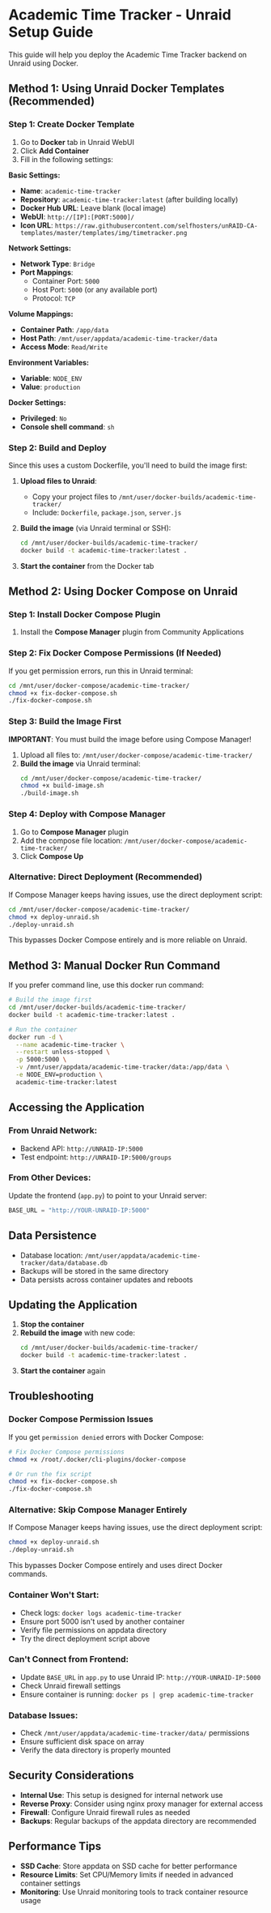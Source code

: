 # Academic Time Tracker - Unraid Setup Guide

This guide will help you deploy the Academic Time Tracker backend on Unraid using Docker.

## Method 1: Using Unraid Docker Templates (Recommended)

### Step 1: Create Docker Template
1. Go to **Docker** tab in Unraid WebUI
2. Click **Add Container**
3. Fill in the following settings:

**Basic Settings:**
- **Name**: `academic-time-tracker`
- **Repository**: `academic-time-tracker:latest` (after building locally)
- **Docker Hub URL**: Leave blank (local image)
- **WebUI**: `http://[IP]:[PORT:5000]/`
- **Icon URL**: `https://raw.githubusercontent.com/selfhosters/unRAID-CA-templates/master/templates/img/timetracker.png`

**Network Settings:**
- **Network Type**: `Bridge`
- **Port Mappings**:
  - Container Port: `5000`
  - Host Port: `5000` (or any available port)
  - Protocol: `TCP`

**Volume Mappings:**
- **Container Path**: `/app/data`
- **Host Path**: `/mnt/user/appdata/academic-time-tracker/data`
- **Access Mode**: `Read/Write`

**Environment Variables:**
- **Variable**: `NODE_ENV`
- **Value**: `production`

**Docker Settings:**
- **Privileged**: `No`
- **Console shell command**: `sh`

### Step 2: Build and Deploy
Since this uses a custom Dockerfile, you'll need to build the image first:

1. **Upload files to Unraid**:
   - Copy your project files to `/mnt/user/docker-builds/academic-time-tracker/`
   - Include: `Dockerfile`, `package.json`, `server.js`

2. **Build the image** (via Unraid terminal or SSH):
   ```bash
   cd /mnt/user/docker-builds/academic-time-tracker/
   docker build -t academic-time-tracker:latest .
   ```

3. **Start the container** from the Docker tab

## Method 2: Using Docker Compose on Unraid

### Step 1: Install Docker Compose Plugin
1. Install the **Compose Manager** plugin from Community Applications

### Step 2: Fix Docker Compose Permissions (If Needed)
If you get permission errors, run this in Unraid terminal:
```bash
cd /mnt/user/docker-compose/academic-time-tracker/
chmod +x fix-docker-compose.sh
./fix-docker-compose.sh
```

### Step 3: Build the Image First
**IMPORTANT**: You must build the image before using Compose Manager!

1. Upload all files to: `/mnt/user/docker-compose/academic-time-tracker/`
2. **Build the image** via Unraid terminal:
   ```bash
   cd /mnt/user/docker-compose/academic-time-tracker/
   chmod +x build-image.sh
   ./build-image.sh
   ```

### Step 4: Deploy with Compose Manager
1. Go to **Compose Manager** plugin
2. Add the compose file location: `/mnt/user/docker-compose/academic-time-tracker/`
3. Click **Compose Up**

### Alternative: Direct Deployment (Recommended)
If Compose Manager keeps having issues, use the direct deployment script:
```bash
cd /mnt/user/docker-compose/academic-time-tracker/
chmod +x deploy-unraid.sh
./deploy-unraid.sh
```

This bypasses Docker Compose entirely and is more reliable on Unraid.

## Method 3: Manual Docker Run Command

If you prefer command line, use this docker run command:

```bash
# Build the image first
cd /mnt/user/docker-builds/academic-time-tracker/
docker build -t academic-time-tracker:latest .

# Run the container
docker run -d \
  --name academic-time-tracker \
  --restart unless-stopped \
  -p 5000:5000 \
  -v /mnt/user/appdata/academic-time-tracker/data:/app/data \
  -e NODE_ENV=production \
  academic-time-tracker:latest
```

## Accessing the Application

### From Unraid Network:
- Backend API: `http://UNRAID-IP:5000`
- Test endpoint: `http://UNRAID-IP:5000/groups`

### From Other Devices:
Update the frontend (`app.py`) to point to your Unraid server:
```python
BASE_URL = "http://YOUR-UNRAID-IP:5000"
```

## Data Persistence

- Database location: `/mnt/user/appdata/academic-time-tracker/data/database.db`
- Backups will be stored in the same directory
- Data persists across container updates and reboots

## Updating the Application

1. **Stop the container**
2. **Rebuild the image** with new code:
   ```bash
   cd /mnt/user/docker-builds/academic-time-tracker/
   docker build -t academic-time-tracker:latest .
   ```
3. **Start the container** again

## Troubleshooting

### Docker Compose Permission Issues
If you get `permission denied` errors with Docker Compose:

```bash
# Fix Docker Compose permissions
chmod +x /root/.docker/cli-plugins/docker-compose

# Or run the fix script
chmod +x fix-docker-compose.sh
./fix-docker-compose.sh
```

### Alternative: Skip Compose Manager Entirely
If Compose Manager keeps having issues, use the direct deployment script:

```bash
chmod +x deploy-unraid.sh
./deploy-unraid.sh
```

This bypasses Docker Compose entirely and uses direct Docker commands.

### Container Won't Start:
- Check logs: `docker logs academic-time-tracker`
- Ensure port 5000 isn't used by another container
- Verify file permissions on appdata directory
- Try the direct deployment script above

### Can't Connect from Frontend:
- Update `BASE_URL` in `app.py` to use Unraid IP: `http://YOUR-UNRAID-IP:5000`
- Check Unraid firewall settings
- Ensure container is running: `docker ps | grep academic-time-tracker`

### Database Issues:
- Check `/mnt/user/appdata/academic-time-tracker/data/` permissions
- Ensure sufficient disk space on array
- Verify the data directory is properly mounted

## Security Considerations

- **Internal Use**: This setup is designed for internal network use
- **Reverse Proxy**: Consider using nginx proxy manager for external access
- **Firewall**: Configure Unraid firewall rules as needed
- **Backups**: Regular backups of the appdata directory are recommended

## Performance Tips

- **SSD Cache**: Store appdata on SSD cache for better performance
- **Resource Limits**: Set CPU/Memory limits if needed in advanced container settings
- **Monitoring**: Use Unraid monitoring tools to track container resource usage